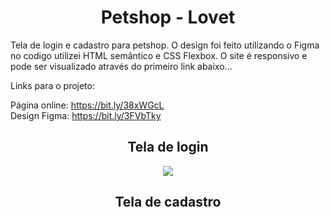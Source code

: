 
<div align="center">
  <h1>Petshop - Lovet</h1>
  <div align="left">
  Tela de login e cadastro para petshop. O design foi feito utilizando o Figma no codigo utilizei HTML semântico e CSS Flexbox. O site é responsivo e pode ser visualizado através do primeiro link abaixo...

Links para o projeto:

Página online: https://bit.ly/38xWGcL <br>
Design Figma: https://bit.ly/3FVbTky
  </div>



  <h2>Tela de login</h2>
  <img src="https://user-images.githubusercontent.com/17308374/168814066-4d783164-bb53-464d-bdd4-56098b68dc7f.png">
  <h2>Tela de cadastro</h2>
  <img="https://user-images.githubusercontent.com/17308374/168814952-caf08ab0-4a35-4fa3-8878-16e9df0d1a28.png">

  </div>
